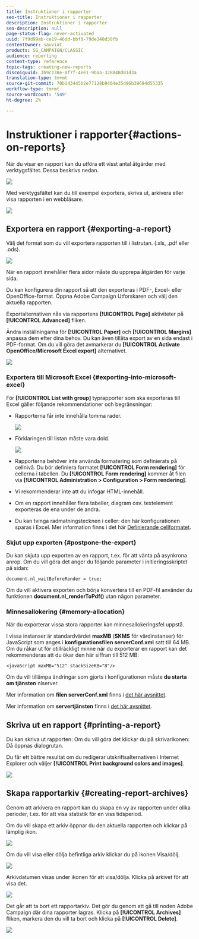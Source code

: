 ```yaml
---
title: Instruktioner i rapporter
seo-title: Instruktioner i rapporter
description: Instruktioner i rapporter
seo-description: null
page-status-flag: never-activated
uuid: 7f9d99ab-ce19-46dd-bbf0-79de348d38fb
contentOwner: sauviat
products: SG_CAMPAIGN/CLASSIC
audience: reporting
content-type: reference
topic-tags: creating-new-reports
discoiquuid: 3b9c138e-8f7f-4ee1-9baa-328848d01d3a
translation-type: tm+mt
source-git-commit: 70b143445b2e77128b9404e35d96b39694d55335
workflow-type: tm+mt
source-wordcount: '549'
ht-degree: 2%

---
```



# Instruktioner i rapporter{#actions-on-reports}

När du visar en rapport kan du utföra ett visst antal åtgärder med verktygsfältet. Dessa beskrivs nedan.

![](assets/s_ncs_advuser_report_wizard_2.png)

Med verktygsfältet kan du till exempel exportera, skriva ut, arkivera eller visa rapporten i en webbläsare.

![](assets/s_ncs_advuser_report_wizard_04.png)

## Exportera en rapport {#exporting-a-report}

Välj det format som du vill exportera rapporten till i listrutan. (.xls, .pdf eller .ods).

![](assets/s_ncs_advuser_report_wizard_06.png)

När en rapport innehåller flera sidor måste du upprepa åtgärden för varje sida.

Du kan konfigurera din rapport så att den exporteras i PDF-, Excel- eller OpenOffice-format. Öppna Adobe Campaign Utforskaren och välj den aktuella rapporten.

Exportalternativen nås via rapportens **[!UICONTROL Page]** aktiviteter på **[!UICONTROL Advanced]** fliken.

Ändra inställningarna för **[!UICONTROL Paper]** och **[!UICONTROL Margins]** anpassa dem efter dina behov. Du kan även tillåta export av en sida endast i PDF-format. Om du vill göra det avmarkerar du **[!UICONTROL Activate OpenOffice/Microsoft Excel export]** alternativet.

![](assets/s_ncs_advuser_report_wizard_021.png)

### Exportera till Microsoft Excel {#exporting-into-microsoft-excel}

För **[!UICONTROL List with group]** typrapporter som ska exporteras till Excel gäller följande rekommendationer och begränsningar:

* Rapporterna får inte innehålla tomma rader.

   ![](assets/export_limitations_remove_empty_line.png)

* Förklaringen till listan måste vara dold.

   ![](assets/export_limitations_hide_label.png)

* Rapporterna behöver inte använda formatering som definierats på cellnivå. Du bör definiera formatet **[!UICONTROL Form rendering]** för cellerna i tabellen. Du **[!UICONTROL Form rendering]** kommer åt filen via **[!UICONTROL Administration > Configuration > Form rendering]**.
* Vi rekommenderar inte att du infogar HTML-innehåll.
* Om en rapport innehåller flera tabeller, diagram osv. textelement exporteras de ena under de andra.
* Du kan tvinga radmatningstecknen i celler: den här konfigurationen sparas i Excel. Mer information finns i det här [Definierande cellformatet](../../reporting/using/creating-a-table.md#defining-cell-format).

### Skjut upp exporten {#postpone-the-export}

Du kan skjuta upp exporten av en rapport, t.ex. för att vänta på asynkrona anrop. Om du vill göra det anger du följande parameter i initieringsskriptet på sidan:

```
document.nl_waitBeforeRender = true;
```

Om du vill aktivera exporten och börja konvertera till en PDF-fil använder du funktionen **document.nl_renderToPdf()** utan någon parameter.

### Minnesallokering {#memory-allocation}

När du exporterar vissa stora rapporter kan minnesallokeringsfel uppstå.

I vissa instanser är standardvärdet **maxMB** (**SKMS** för värdinstanser) för JavaScript som anges i **konfigurationsfilen serverConf.xml** satt till 64 MB. Om du råkar ut för otillräckligt minne när du exporterar en rapport kan det rekommenderas att du ökar den här siffran till 512 MB:

```
<javaScript maxMB="512" stackSizeKB="8"/>
```

Om du vill tillämpa ändringar som gjorts i konfigurationen måste **du starta om tjänsten** nlserver.

Mer information om **filen serverConf.xml** finns i [det här avsnittet](../../production/using/configuration-principle.md).

Mer information om **servertjänsten** finns i [det här avsnittet](../../production/using/administration.md).

## Skriva ut en rapport {#printing-a-report}

Du kan skriva ut rapporten: Om du vill göra det klickar du på skrivarikonen: Då öppnas dialogrutan.

Du får ett bättre resultat om du redigerar utskriftsalternativen i Internet Explorer och väljer **[!UICONTROL Print background colors and images]**.

![](assets/s_ncs_advuser_report_print_options.png)

## Skapa rapportarkiv {#creating-report-archives}

Genom att arkivera en rapport kan du skapa en vy av rapporten under olika perioder, t.ex. för att visa statistik för en viss tidsperiod.

Om du vill skapa ett arkiv öppnar du den aktuella rapporten och klickar på lämplig ikon.

![](assets/s_ncs_advuser_report_wizard_07.png)

Om du vill visa eller dölja befintliga arkiv klickar du på ikonen Visa/dölj.

![](assets/s_ncs_advuser_report_history_06.png)

Arkivdatumen visas under ikonen för att visa/dölja. Klicka på arkivet för att visa det.

![](assets/s_ncs_advuser_report_history_04.png)

Det går att ta bort ett rapportarkiv. Det gör du genom att gå till noden Adobe Campaign där dina rapporter lagras. Klicka på **[!UICONTROL Archives]** fliken, markera den du vill ta bort och klicka på **[!UICONTROL Delete]**.

![](assets/s_ncs_advuser_report_history_01.png)

